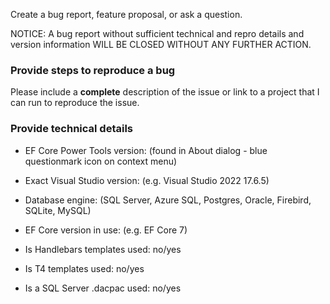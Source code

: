 Create a bug report, feature proposal, or ask a question.

NOTICE: A bug report without sufficient technical and repro details and version information WILL BE CLOSED WITHOUT ANY FURTHER ACTION.

### Provide steps to reproduce a bug

Please include a **complete** description of the issue or link to a project that I can run to reproduce the issue.

### Provide technical details

- EF Core Power Tools version: (found in About dialog - blue questionmark icon on context menu)

- Exact Visual Studio version: (e.g. Visual Studio 2022 17.6.5)

- Database engine: (SQL Server, Azure SQL, Postgres, Oracle, Firebird, SQLite, MySQL)

- EF Core version in use: (e.g. EF Core 7)

- Is Handlebars templates used: no/yes

- Is T4 templates used: no/yes

- Is a SQL Server .dacpac used: no/yes
